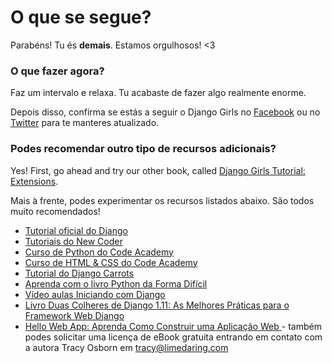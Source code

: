 # O que se segue?

Parabéns! Tu és **demais**. Estamos orgulhosos! <3

### O que fazer agora?

Faz um intervalo e relaxa. Tu acabaste de fazer algo realmente enorme.

Depois disso, confirma se estás a seguir o Django Girls no [Facebook](http://facebook.com/djangogirls) ou no [Twitter](https://twitter.com/djangogirls) para te manteres atualizado.

### Podes recomendar outro tipo de recursos adicionais?

Yes! First, go ahead and try our other book, called [Django Girls Tutorial: Extensions](https://tutorial-extensions.djangogirls.org/).

Mais à frente, podes experimentar os recursos listados abaixo. São todos muito recomendados!

- [Tutorial oficial do Django](https://docs.djangoproject.com/en/1.11/intro/tutorial01/)
- [Tutoriais do New Coder](http://newcoder.io/tutorials/)
- [Curso de Python do Code Academy](https://www.codecademy.com/en/tracks/python)
- [Curso de HTML & CSS do Code Academy](https://www.codecademy.com/tracks/web)
- [Tutorial do Django Carrots](https://github.com/ggcarrots/django-carrots)
- [Aprenda com o livro Python da Forma Difícil](http://learnpythonthehardway.org/book/)
- [Vídeo aulas Iniciando com Django](http://www.gettingstartedwithdjango.com/)
- [Livro Duas Colheres de Django 1.11: As Melhores Práticas para o Framework Web Django](https://www.twoscoopspress.com/products/two-scoops-of-django-1-11)
- [Hello Web App: Aprenda Como Construir uma Aplicação Web ](https://hellowebapp.com/) - também podes solicitar uma licença de eBook gratuita entrando em contato com a autora Tracy Osborn em <tracy@limedaring.com>